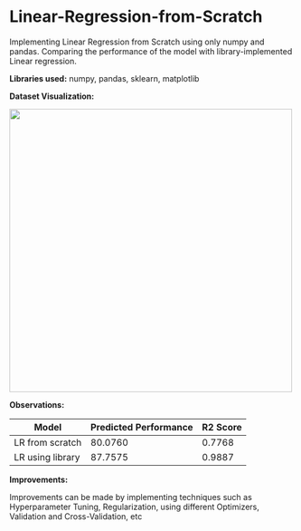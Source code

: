 # Linear-Regression-from-Scratch
Implementing Linear Regression from Scratch using only numpy and pandas. Comparing the performance of the model with library-implemented Linear regression.

**Libraries used:** numpy, pandas, sklearn, matplotlib

**Dataset Visualization:**

<img src= https://github.com/Manaswi-Vichare/Linear-Regression-from-Scratch/assets/83514527/355018e9-2787-4a56-af63-ebf3f0a0aaf7) width="500">


**Observations:**

| Model | Predicted Performance | R2 Score |
|-------|----------|----------|
| LR from scratch | 80.0760 | 0.7768 |
| LR using library | 87.7575 | 0.9887 |


**Improvements:**

Improvements can be made by implementing techniques such as Hyperparameter Tuning, Regularization, using different Optimizers, Validation and Cross-Validation, etc
